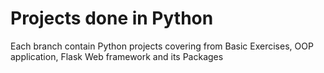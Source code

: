 # Projects done in Python

Each branch contain Python projects covering from Basic Exercises, OOP application, Flask Web framework and its Packages
